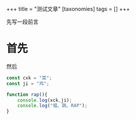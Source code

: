 +++
title = "测试文章"
[taxonomies]
tags = []
+++

先写一段前言  

# 首先
然后

```typescript
const cxk = "菜";
const ji = "鸡";

function rap(){
    console.log(xck,ji);
    console.log("唱、跳、RAP");
}
```

